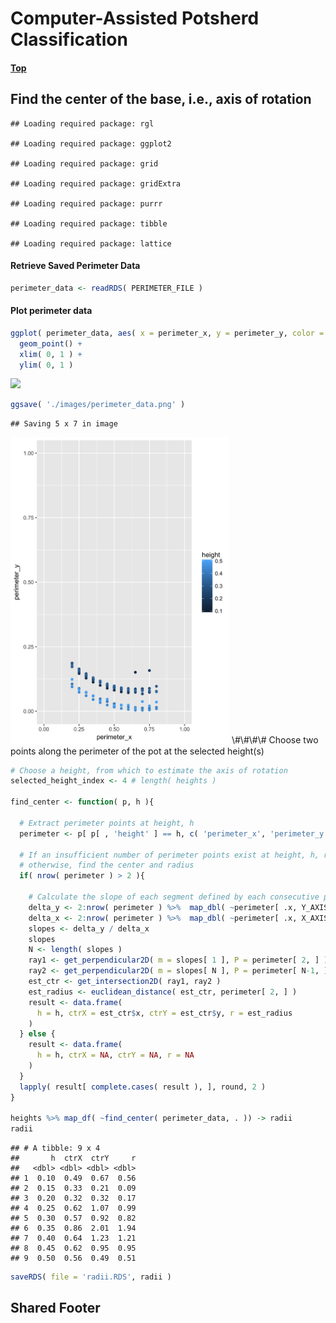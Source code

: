 
# Computer-Assisted Potsherd Classification

#### [Top](../README.md)

Find the center of the base, i.e., axis of rotation
---------------------------------------------------

    ## Loading required package: rgl

    ## Loading required package: ggplot2

    ## Loading required package: grid

    ## Loading required package: gridExtra

    ## Loading required package: purrr

    ## Loading required package: tibble

    ## Loading required package: lattice

#### Retrieve Saved Perimeter Data

``` r
perimeter_data <- readRDS( PERIMETER_FILE )
```

#### Plot perimeter data

``` r
ggplot( perimeter_data, aes( x = perimeter_x, y = perimeter_y, color = height )) +
  geom_point() +
  xlim( 0, 1 ) +
  ylim( 0, 1 )
```

![](step3_files/figure-markdown_github-ascii_identifiers/plot_perimeter_data-1.png)

``` r
ggsave( './images/perimeter_data.png' )
```

    ## Saving 5 x 7 in image

<img src="./images/perimeter_data.png" width="350" >
\#\#\#\# Choose two points along the perimeter of the pot at the selected height(s)

``` r
# Choose a height, from which to estimate the axis of rotation
selected_height_index <- 4 # length( heights )

find_center <- function( p, h ){

  # Extract perimeter points at height, h
  perimeter <- p[ p[ , 'height' ] == h, c( 'perimeter_x', 'perimeter_y' ) ]
  
  # If an insufficient number of perimeter points exist at height, h, return result unknown,
  # otherwise, find the center and radius
  if( nrow( perimeter ) > 2 ){
  
    # Calculate the slope of each segment defined by each consecutive pair of perimeter points
    delta_y <- 2:nrow( perimeter ) %>%  map_dbl( ~perimeter[ .x, Y_AXIS ] - perimeter[ .x-1, Y_AXIS ] )
    delta_x <- 2:nrow( perimeter ) %>%  map_dbl( ~perimeter[ .x, X_AXIS ] - perimeter[ .x-1, X_AXIS ] )
    slopes <- delta_y / delta_x
    slopes
    N <- length( slopes )
    ray1 <- get_perpendicular2D( m = slopes[ 1 ], P = perimeter[ 2, ] )
    ray2 <- get_perpendicular2D( m = slopes[ N ], P = perimeter[ N-1, ] )
    est_ctr <- get_intersection2D( ray1, ray2 )
    est_radius <- euclidean_distance( est_ctr, perimeter[ 2, ] )
    result <- data.frame(
      h = h, ctrX = est_ctr$x, ctrY = est_ctr$y, r = est_radius
    )
  } else {
    result <- data.frame(
      h = h, ctrX = NA, ctrY = NA, r = NA
    )
  }
  lapply( result[ complete.cases( result ), ], round, 2 )
}

heights %>% map_df( ~find_center( perimeter_data, . )) -> radii
radii
```

    ## # A tibble: 9 x 4
    ##       h  ctrX  ctrY     r
    ##   <dbl> <dbl> <dbl> <dbl>
    ## 1  0.10  0.49  0.67  0.56
    ## 2  0.15  0.33  0.21  0.09
    ## 3  0.20  0.32  0.32  0.17
    ## 4  0.25  0.62  1.07  0.99
    ## 5  0.30  0.57  0.92  0.82
    ## 6  0.35  0.86  2.01  1.94
    ## 7  0.40  0.64  1.23  1.21
    ## 8  0.45  0.62  0.95  0.95
    ## 9  0.50  0.56  0.49  0.51

``` r
saveRDS( file = 'radii.RDS', radii )
```

## Shared Footer
